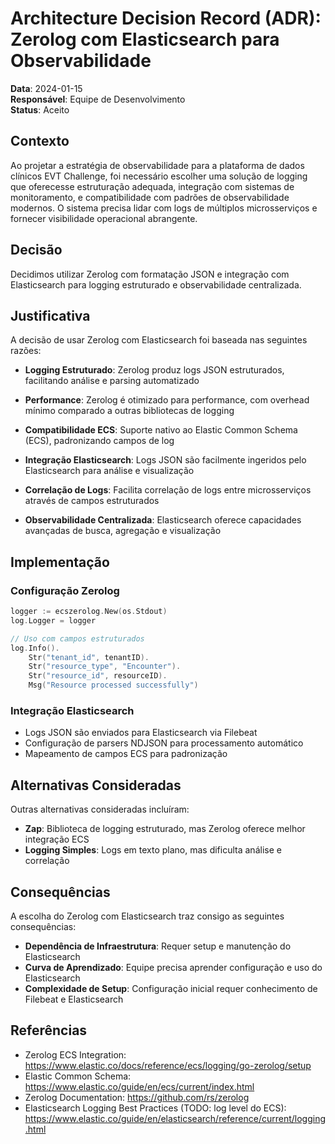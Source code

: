 # Architecture Decision Record (ADR): Zerolog com Elasticsearch para Observabilidade

**Data**: 2024-01-15  
**Responsável**: Equipe de Desenvolvimento  
**Status**: Aceito  

## Contexto

Ao projetar a estratégia de observabilidade para a plataforma de dados clínicos EVT Challenge, foi necessário escolher uma solução de logging que oferecesse estruturação adequada, integração com sistemas de monitoramento, e compatibilidade com padrões de observabilidade modernos. O sistema precisa lidar com logs de múltiplos microsserviços e fornecer visibilidade operacional abrangente.

## Decisão

Decidimos utilizar Zerolog com formatação JSON e integração com Elasticsearch para logging estruturado e observabilidade centralizada.

## Justificativa

A decisão de usar Zerolog com Elasticsearch foi baseada nas seguintes razões:

- **Logging Estruturado**: Zerolog produz logs JSON estruturados, facilitando análise e parsing automatizado
- **Performance**: Zerolog é otimizado para performance, com overhead mínimo comparado a outras bibliotecas de logging
- **Compatibilidade ECS**: Suporte nativo ao Elastic Common Schema (ECS), padronizando campos de log
- **Integração Elasticsearch**: Logs JSON são facilmente ingeridos pelo Elasticsearch para análise e visualização
- **Correlação de Logs**: Facilita correlação de logs entre microsserviços através de campos estruturados

- **Observabilidade Centralizada**: Elasticsearch oferece capacidades avançadas de busca, agregação e visualização

## Implementação

### Configuração Zerolog
```go
logger := ecszerolog.New(os.Stdout)
log.Logger = logger

// Uso com campos estruturados
log.Info().
    Str("tenant_id", tenantID).
    Str("resource_type", "Encounter").
    Str("resource_id", resourceID).
    Msg("Resource processed successfully")
```

### Integração Elasticsearch
- Logs JSON são enviados para Elasticsearch via Filebeat
- Configuração de parsers NDJSON para processamento automático
- Mapeamento de campos ECS para padronização

## Alternativas Consideradas

Outras alternativas consideradas incluíram:

- **Zap**: Biblioteca de logging estruturado, mas Zerolog oferece melhor integração ECS
- **Logging Simples**: Logs em texto plano, mas dificulta análise e correlação

## Consequências

A escolha do Zerolog com Elasticsearch traz consigo as seguintes consequências:

- **Dependência de Infraestrutura**: Requer setup e manutenção do Elasticsearch
- **Curva de Aprendizado**: Equipe precisa aprender configuração e uso do Elasticsearch
- **Complexidade de Setup**: Configuração inicial requer conhecimento de Filebeat e Elasticsearch

## Referências

- Zerolog ECS Integration: https://www.elastic.co/docs/reference/ecs/logging/go-zerolog/setup
- Elastic Common Schema: https://www.elastic.co/guide/en/ecs/current/index.html
- Zerolog Documentation: https://github.com/rs/zerolog
- Elasticsearch Logging Best Practices (TODO: log level do ECS): https://www.elastic.co/guide/en/elasticsearch/reference/current/logging.html
